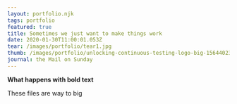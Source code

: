```yaml
---
layout: portfolio.njk
tags: portfolio
featured: true
title: Sometimes we just want to make things work
date: 2020-01-30T11:00:01.053Z
tear: /images/portfolio/tear1.jpg
thumb: /images/portfolio/unlocking-continuous-testing-logo-big-1564402385131.jpg
journal: the Mail on Sunday
---
```


**What happens with bold text**

These files are way to big